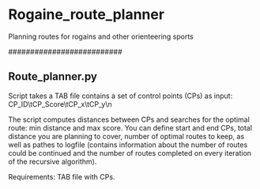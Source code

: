 # Rogaine_route_planner
Planning routes for rogains and other orienteering sports

##########################

## Route_planner.py

Script takes a TAB file contains a set of control points (CPs) as input:
CP_ID\tCP_Score\tCP_x\tCP_y\n

The script computes distances between CPs and searches for the optimal route: min distance and max score.
You can define start and end CPs, total distance you are planning to cover, number of optimal routes to keep, as well as pathes to logfile (contains information about the number of routes could be continued and the number of routes completed on every iteration of the recursive algorithm). 

Requirements: TAB file with CPs.
